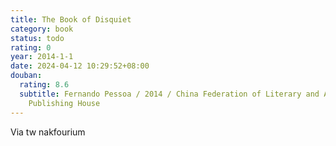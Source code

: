 ```yaml
---
title: The Book of Disquiet
category: book
status: todo
rating: 0
year: 2014-1-1
date: 2024-04-12 10:29:52+08:00
douban:
  rating: 8.6
  subtitle: Fernando Pessoa / 2014 / China Federation of Literary and Art Circles
    Publishing House
---
```


Via tw nakfourium
